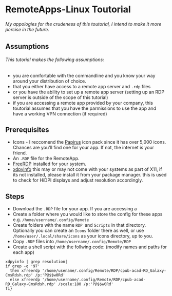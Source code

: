 # RemoteApps-Linux Toutorial
###### My appologies for the crudeness of this toutorial, I intend to make it more percise in the future.
## Assumptions
###### This tutorial makes the following assumptions: 
* you are comfortable with the commandline and you know your way around your distribution of choice.
* that you either have access to a remote app server and `.rdp` files
* or you have the ability to set up a remote app server (setting up an RDP server is outside of the scope of this tutorial)
* if you are accessing a remote app provided by your company, this toutorial assumes that you have the parmissions to use the app and have a working VPN connection (if required)

## Prerequisites
* Icons - I reccomend the [Papirus](https://www.gnome-look.org/s/Gnome/p/1166289)  icon pack since it has over 5,000 icons. Chances are you'll find one for your app. If not, the internet is your friend. 
* An `.RDP` file for the RemoteApp. 
* [FreeRDP](https://www.freerdp.com/) installed for your system.
* [xdpyinfo](https://docs.oracle.com/cd/E36784_01/html/E36870/xdpyinfo-1.html) this may or may not come with your systems as part of X11, if its not installed, please install it from your package manager. this is used to check for HiDPI displays and adjust resolution accordingly.

## Steps
* Download the `.RDP` file for your app. If you are accessing a 
* Create a folder where you would like to store the config for these apps e.g. `/home/username/.config/Remote`
* Create folders with the name `RDP `and `Scripts` in that directory. Optionally you can create an `Icons` folder there as well, or use `/home/user/.local/share/icons` as your icons directory, up to you.
* Copy `.RDP` files into `/home/username/.config/Remote/RDP`
* Create a shell script with the follwing code: (modify names and paths for each app)
```{Bash}<space>{#!/bin/bash
xdpyinfo | grep resolution|
if grep -q '97'
  then xfreerdp '/home/usename/.config/Remote/RDP/cpub-acad-RD_Galaxy-CmsRdsh.rdp' /p:'P@$$w0Rd'
  else xfreerdp '/home/username/.config/Remote/RDP/cpub-acad-RD_Galaxy-CmsRdsh.rdp' /scale:180 /p:'P@$$w0Rd'
fi}
```
